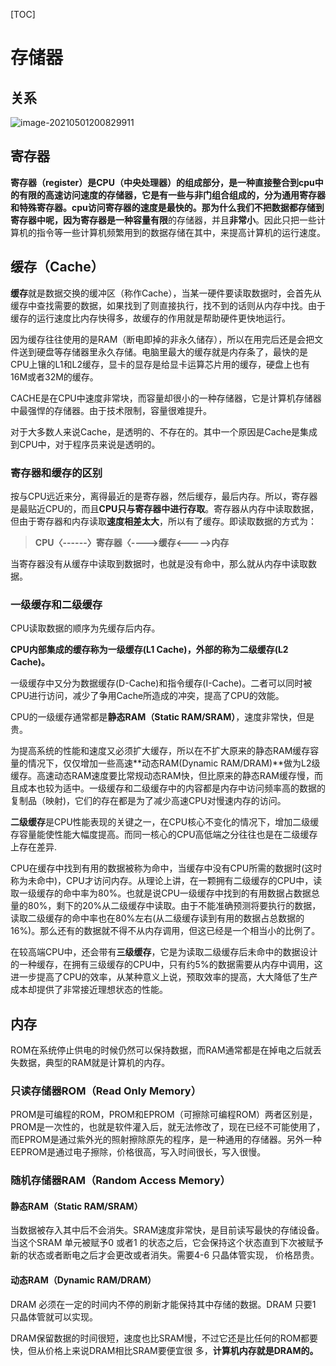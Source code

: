 [TOC]

# 存储器

## 关系

![image-20210501200829911](https://cdn.jsdelivr.net/gh/yanzhenxing123/blogImg@master/typora202105/01/200830-337770.png)

## 寄存器

**寄存器（register）**是CPU（中央处理器）的组成部分，是一种直接整合到cpu中的有限的高速访问速度的存储器，它是有一些与非门组合组成的，分为通用寄存器和特殊寄存器。cpu访问寄存器的速度是最快的。那为什么我们不把数据都存储到寄存器中呢，因为寄存器是一种**容量有限**的存储器，并且**非常小**。因此只把一些计算机的指令等一些计算机频繁用到的数据存储在其中，来提高计算机的运行速度。



## 缓存（Cache）

**缓存**就是数据交换的缓冲区（称作Cache），当某一硬件要读取数据时，会首先从缓存中查找需要的数据，如果找到了则直接执行，找不到的话则从内存中找。由于缓存的运行速度比内存快得多，故缓存的作用就是帮助硬件更快地运行。

因为缓存往往使用的是RAM（断电即掉的非永久储存），所以在用完后还是会把文件送到硬盘等存储器里永久存储。电脑里最大的缓存就是内存条了，最快的是CPU上镶的L1和L2缓存，显卡的显存是给显卡运算芯片用的缓存，硬盘上也有16M或者32M的缓存。

CACHE是在CPU中速度非常块，而容量却很小的一种存储器，它是计算机存储器中最强悍的存储器。由于技术限制，容量很难提升。

对于大多数人来说Cache，是透明的、不存在的。其中一个原因是Cache是集成到CPU中，对于程序员来说是透明的。



### 寄存器和缓存的区别

按与CPU远近来分，离得最近的是寄存器，然后缓存，最后内存。所以，寄存器是最贴近CPU的，而且**CPU只与寄存器中进行存取**。寄存器从内存中读取数据，但由于寄存器和内存读取**速度相差太大**，所以有了缓存。即读取数据的方式为：

>   **CPU〈------〉寄存器〈---->缓存<----->内存**

当寄存器没有从缓存中读取到数据时，也就是没有命中，那么就从内存中读取数据。

### 一级缓存和二级缓存

CPU读取数据的顺序为先缓存后内存。

**CPU内部集成的缓存称为一级缓存(L1 Cache)，外部的称为二级缓存(L2 Cache)。**

一级缓存中又分为数据缓存(D-Cache)和指令缓存(I-Cache)。二者可以同时被CPU进行访问，减少了争用Cache所造成的冲突，提高了CPU的效能。

CPU的一级缓存通常都是**静态RAM（Static RAM/SRAM）**，速度非常快，但是贵。

为提高系统的性能和速度又必须扩大缓存，所以在不扩大原来的静态RAM缓存容量的情况下，仅仅增加一些高速**动态RAM(Dynamic RAM/DRAM)**做为L2级缓存。高速动态RAM速度要比常规动态RAM快，但比原来的静态RAM缓存慢，而且成本也较为适中。一级缓存和二级缓存中的内容都是内存中访问频率高的数据的复制品（映射)，它们的存在都是为了减少高速CPU对慢速内存的访问。

**二级缓存**是CPU性能表现的关键之一，在CPU核心不变化的情况下，增加二级缓存容量能使性能大幅度提高。而同一核心的CPU高低端之分往往也是在二级缓存上存在差异.

CPU在缓存中找到有用的数据被称为命中，当缓存中没有CPU所需的数据时(这时称为未命中)，CPU才访问内存。从理论上讲，在一颗拥有二级缓存的CPU中，读取一级缓存的命中率为80%。也就是说CPU一级缓存中找到的有用数据占数据总量的80%，剩下的20%从二级缓存中读取。由于不能准确预测将要执行的数据，读取二级缓存的命中率也在80%左右(从二级缓存读到有用的数据占总数据的16%)。那么还有的数据就不得不从内存调用，但这已经是一个相当小的比例了。

在较高端CPU中，还会带有**三级缓存**，它是为读取二级缓存后未命中的数据设计的一种缓存，在拥有三级缓存的CPU中，只有约5%的数据需要从内存中调用，这进一步提高了CPU的效率，从某种意义上说，预取效率的提高，大大降低了生产成本却提供了非常接近理想状态的性能。



## 内存

ROM在系统停止供电的时候仍然可以保持数据，而RAM通常都是在掉电之后就丢失数据，典型的RAM就是计算机的内存。

### **只读存储器**ROM（Read Only Memory）

PROM是可编程的ROM，PROM和EPROM（可擦除可编程ROM）两者区别是，PROM是一次性的，也就是软件灌入后，就无法修改了，现在已经不可能使用了，而EPROM是通过紫外光的照射擦除原先的程序，是一种通用的存储器。另外一种EEPROM是通过电子擦除，价格很高，写入时间很长，写入很慢。

### **随机存储器**RAM（Random Access Memory）

#### 静态RAM（Static RAM/SRAM）

当数据被存入其中后不会消失。SRAM速度非常快，是目前读写最快的存储设备。当这个SRAM 单元被赋予0 或者1 的状态之后，它会保持这个状态直到下次被赋予新的状态或者断电之后才会更改或者消失。需要4-6 只晶体管实现， 价格昂贵。

#### 动态RAM（Dynamic RAM/DRAM）

DRAM 必须在一定的时间内不停的刷新才能保持其中存储的数据。DRAM 只要1 只晶体管就可以实现。

DRAM保留数据的时间很短，速度也比SRAM慢，不过它还是比任何的ROM都要快，但从价格上来说DRAM相比SRAM要便宜很 多，**计算机内存就是DRAM的。**